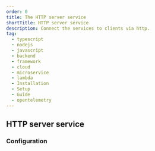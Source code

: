 ```yaml
---
order: 0
title: The HTTP server service
shortTitle: HTTP server service
description: Connect the services to clients via http.
tag:
  - typescript
  - nodejs
  - javascript
  - backend
  - framework
  - cloud
  - microservice
  - lambda
  - Installation
  - Setup
  - Guide
  - opentelemetry
---
```


## HTTP server service

### Configuration
